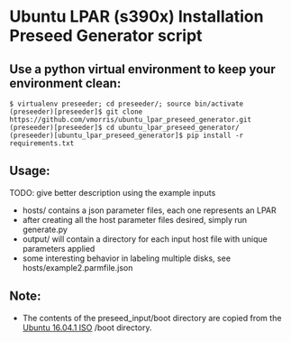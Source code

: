 # Ubuntu LPAR (s390x) Installation Preseed Generator script

## Use a python virtual environment to keep your environment clean:

```
$ virtualenv preseeder; cd preseeder/; source bin/activate
(preseeder)[preseeder]$ git clone https://github.com/vmorris/ubuntu_lpar_preseed_generator.git
(preseeder)[preseeder]$ cd ubuntu_lpar_preseed_generator/
(preseeder)[ubuntu_lpar_preseed_generator]$ pip install -r requirements.txt
```

## Usage:
TODO: give better description using the example inputs
* hosts/ contains a json parameter files, each one represents an LPAR
* after creating all the host parameter files desired, simply run generate.py
* output/ will contain a directory for each input host file with unique parameters applied
* some interesting behavior in labeling multiple disks, see hosts/example2.parmfile.json

## Note:
* The contents of the preseed_input/boot directory are copied from the [Ubuntu 16.04.1 ISO][1] /boot directory.

[1]: http://cdimage.ubuntu.com/releases/xenial/release/ubuntu-16.04.1-server-s390x.iso
